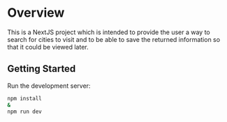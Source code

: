 # Overview

This is a NextJS project which is intended to provide the user a way to search for cities to visit and to be able to save the returned information so that it could be viewed later.

## Getting Started

Run the development server:

```bash
npm install
&
npm run dev
```
